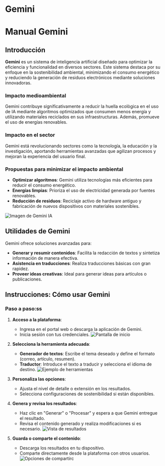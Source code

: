 # Gemini
# Manual Gemini

## Introducción
**Gemini** es un sistema de inteligencia artificial diseñado para optimizar la eficiencia y funcionalidad en diversos sectores. Este sistema destaca por su enfoque en la sostenibilidad ambiental, minimizando el consumo energético y reduciendo la generación de residuos electrónicos mediante soluciones innovadoras.

### Impacto medioambiental
Gemini contribuye significativamente a reducir la huella ecològica en el uso de IA mediante algoritmos optimizados que consumen menos energía y utilizando materiales reciclados en sus infraestructuras. Además, promueve el uso de energías renovables.

### Impacto en el sector
Gemini está revolucionando sectores como la tecnología, la educación y la investigación, aportando herramientas avanzadas que agilizan procesos y mejoran la experiencia del usuario final.

### Propuestas para minimizar el impacto ambiental
- **Optimizar algoritmos**: Gemini utiliza tecnologías más eficientes para reducir el consumo energético.
- **Energías limpias**: Prioriza el uso de electricidad generada por fuentes renovables.
- **Reducción de residuos**: Reciclaje activo de hardware antiguo y fabricación de nuevos dispositivos con materiales sostenibles.

![Imagen de Gemini IA](https://via.placeholder.com/600x300)

## Utilidades de Gemini
Gemini ofrece soluciones avanzadas para: 

- **Generar y resumir contenidos**: Facilita la redacción de textos y sintetiza información de manera efectiva.
- **Asistencia en traducciones**: Realiza traducciones básicas con gran rapidez.
- **Proveer ideas creativas**: Ideal para generar ideas para artículos o publicaciones.

## Instrucciones: Cómo usar Gemini

### Paso a paso:ss

1. **Acceso a la plataforma**:
   - Ingresa en el portal web o descarga la aplicación de Gemini.
   - Inicia sesión con tus credenciales.
   ![Pantalla de inicio](https://gemini.google.com/?hl=es)

2. **Selecciona la herramienta adecuada**:
   - **Generador de textos**: Escribe el tema deseado y define el formato (correo, artículo, resumen).
   - **Traductor**: Introduce el texto a traducir y selecciona el idioma de destino.
   ![Ejemplo de herramientas](https://via.placeholder.com/400x200)

3. **Personaliza las opciones**:
   - Ajusta el nivel de detalle o extensión en los resultados.
   - Selecciona configuraciones de sostenibilidad si están disponibles.

4. **Genera y revisa los resultados**:
   - Haz clic en "Generar" o "Procesar" y espera a que Gemini entregue el resultado.
   - Revisa el contenido generado y realiza modificaciones si es necesario.
   ![Vista de resultados](https://via.placeholder.com/400x200)

5. **Guarda o comparte el contenido**:
   - Descarga los resultados en tu dispositivo.
   - Comparte directamente desde la plataforma con otros usuarios.
   ![Opciones de compartir](https://via.placeholder.com/400x200)c